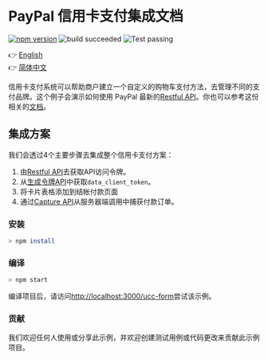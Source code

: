 # PayPal 信用卡支付集成文档

[![npm version](https://badge.fury.io/js/paypal-restful-smart-payment-button.svg)](https://badge.fury.io/js/paypal-acc-vault)
![build succeeded](https://img.shields.io/badge/build-succeeded-brightgreen.svg)
![Test passing](https://img.shields.io/badge/Tests-passing-brightgreen.svg)

:point_right: [English](../README.md)<br>
:point_right: [简体中文](README-zh_cn.md)

信用卡支付系统可以帮助商户建立一个自定义的购物车支付方法，去管理不同的支付品牌。这个例子会演示如何使用 PayPal 最新的[Restful API](https://developer.paypal.com/docs/api/overview/)。你也可以参考这份相关的[文档](../docs/paypal-advance-card-payment-zh_cn.pdf)。


## 集成方案
我们会透过4个主要步骤去集成整个信用卡支付方案：
1. 由[Restful API](https://developer.paypal.com/docs/business/get-started/#exchange-your-api-credentials-for-an-access-token)去获取API访问令牌。
2. 从[生成令牌API](https://developer.paypal.com/docs/business/checkout/advanced-card-payments/#step-2-generate-a-client-token-for-yourbuyer)中获取```data_client_token```。
3. 将卡片表格添加到结帐付款页面
4. 通过[Capture API](https://developer.paypal.com/docs/api/orders/v2/#orders_capture)从服务器端调用中捕获付款订单。

### 安装
```sh
> npm install
```

### 编译
```sh
> npm start
```
编译项目后，请访问[http://localhost:3000/ucc-form](http://localhost:3000/ucc-form)尝试该示例。


### 贡献
我们欢迎任何人使用或分享此示例，并欢迎创建测试用例或代码更改来贡献此示例项目。

